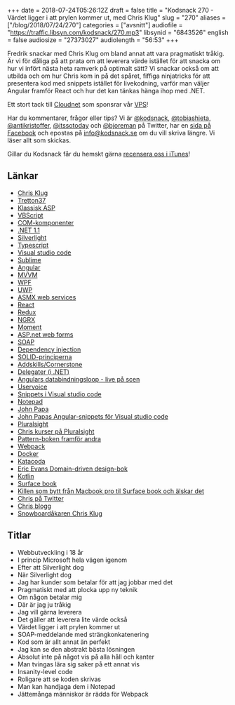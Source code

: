 +++
date = 2018-07-24T05:26:12Z
draft = false
title = "Kodsnack 270 - Värdet ligger i att prylen kommer ut, med Chris Klug"
slug = "270"
aliases = ["/blog/2018/07/24/270"]
categories = ["avsnitt"]
audiofile = "https://traffic.libsyn.com/kodsnack/270.mp3"
libsynid = "6843526"
english = false
audiosize = "27373027"
audiolength = "56:53"
+++

Fredrik snackar med Chris Klug om bland annat att vara pragmatiskt tråkig. Är vi för dåliga på att prata om att leverera värde istället för att snacka om hur vi infört nästa heta ramverk på optimalt sätt? Vi snackar också om att utbilda och om hur Chris kom in på det spåret, fiffiga ninjatricks för att presentera kod med snippets istället för livekodning, varför man väljer Angular framför React och hur det kan tänkas hänga ihop med .NET.

Ett stort tack till [Cloudnet](http://www.cloudnet.se) som sponsrar vår [VPS](http://en.wikipedia.org/wiki/Virtual_private_server)!

Har du kommentarer, frågor eller tips? Vi är [@kodsnack](https://www.twitter.com/kodsnack), [@tobiashieta](https://www.twitter.com/tobiashieta), [@antikristoffer](https://www.twitter.com/antikristoffer), [@itssotoday](https://twitter.com/itssotoday) och [@bjoreman](https://www.twitter.com/bjoreman) på Twitter, har en [sida på Facebook](https://www.facebook.com/kodsnack) och epostas på [info@kodsnack.se](mailto:info@kodsnack.se) om du vill skriva längre. Vi läser allt som skickas.

Gillar du Kodsnack får du hemskt gärna [recensera oss i iTunes](http://itunes.apple.com/se/podcast/kodsnack/id561631498?l=en)!

## Länkar ##
* [Chris Klug](https://twitter.com/zerokoll)
* [Tretton37](https://tretton37.com/)
* [Klassisk ASP](https://en.wikipedia.org/wiki/Active_Server_Pages)
* [VBScript](https://en.wikipedia.org/wiki/VBScript)
* [COM-komponenter](https://en.wikipedia.org/wiki/Component_Object_Model)
* [.NET 1.1](https://en.wikipedia.org/wiki/.NET_Framework_version_history#.NET_Framework_1.1)
* [Silverlight](https://en.wikipedia.org/wiki/Microsoft_Silverlight)
* [Typescript](https://en.wikipedia.org/wiki/TypeScript)
* [Visual studio code](https://code.visualstudio.com/)
* [Sublime](https://www.sublimetext.com/)
* [Angular](https://en.wikipedia.org/wiki/AngularJS)
* [MVVM](https://en.wikipedia.org/wiki/Model%E2%80%93view%E2%80%93viewmodel)
* [WPF](https://en.wikipedia.org/wiki/Windows_Presentation_Foundation)
* [UWP](https://en.wikipedia.org/wiki/Universal_Windows_Platform)
* [ASMX web services](https://en.wikipedia.org/wiki/ASP.NET#Other_files)
* [React](https://en.wikipedia.org/wiki/React_%28JavaScript_library%29)
* [Redux](https://en.wikipedia.org/wiki/Redux_%28JavaScript_library%29)
* [NGRX](https://github.com/ngrx)
* [Moment](https://momentjs.com/)
* [ASP.net web forms](https://www.asp.net/web-forms)
* [SOAP](https://en.wikipedia.org/wiki/SOAP)
* [Dependency injection](https://en.wikipedia.org/wiki/Dependency_injection)
* [SOLID-principerna](https://en.wikipedia.org/wiki/SOLID)
* [Addskills/Cornerstone](https://www.addskills.se/)
* [Delegater (i .NET)](https://docs.microsoft.com/en-us/dotnet/csharp/programming-guide/delegates/)
* [Angulars databindningsloop - live på scen](https://vimeo.com/128492023)
* [Uservoice](https://wpdev.uservoice.com/)
* [Snippets i Visual studio code](https://code.visualstudio.com/docs/editor/userdefinedsnippets)
* [Notepad](https://en.wikipedia.org/wiki/Microsoft_Notepad) 
* [John Papa](https://johnpapa.net/)
* [John Papas Angular-snippets för Visual studio code](https://github.com/johnpapa/vscode-angular-snippets)
* [Pluralsight](https://www.pluralsight.com/)
* [Chris kurser på Pluralsight](https://www.pluralsight.com/authors/chris-klug)
* [Pattern-boken framför andra](https://en.wikipedia.org/wiki/Design_Patterns)
* [Webpack](https://en.wikipedia.org/wiki/Webpack)
* [Docker](https://en.wikipedia.org/wiki/Docker_%28software%29)
* [Katacoda](https://katacoda.com/)
* [Eric Evans Domain-driven design-bok](https://www.amazon.com/Domain-Driven-Design-Tackling-Complexity-Software/dp/0321125215)
* [Kotlin](https://en.wikipedia.org/wiki/Kotlin_%28programming_language%29)
* [Surface book](https://en.wikipedia.org/wiki/Surface_Book)
* [Killen som bytt från Macbook pro til Surface book och älskar det](https://char.gd/blog/2018/the-surface-book-2-is-everything-the-macbook-pro-should-be-and-then-some)
* [Chris på Twitter](https://twitter.com/zerokoll)
* [Chris blogg](https://chris.59north.com/)
* [Snowboardåkaren Chris Klug](https://en.wikipedia.org/wiki/Chris_Klug)

## Titlar ##
* Webbutveckling i 18 år
* I princip Microsoft hela vägen igenom
* Efter att Silverlight dog
* När Silverlight dog
* Jag har kunder som betalar för att jag jobbar med det
* Pragmatiskt med att plocka upp ny teknik
* Om någon betalar mig
* Där är jag ju tråkig
* Jag vill gärna leverera
* Det gäller att leverera lite värde också
* Värdet ligger i att prylen kommer ut
* SOAP-meddelande med strängkonkatenering
* Kod som är allt annat än perfekt
* Jag kan se den abstrakt bästa lösningen
* Absolut inte på något vis på alla håll och kanter
* Man tvingas lära sig saker på ett annat vis
* Insanity-level code
* Roligare att se koden skrivas
* Man kan handjaga dem i Notepad
* Jättemånga människor är rädda för Webpack
